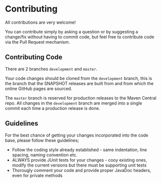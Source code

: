 # Contributing

All contributions are very welcome!

You can contribute simply by asking a question or by suggesting a change/fix without having to commit code, but feel 
free to contribute code via the Pull Request mechanism.

## Contributing Code

There are 2 branches `development` and `master`.  

Your code changes should be cloned from the `development` branch, this is the branch that the SNAPSHOT releases are built from and 
from which the online GitHub pages are sourced.

The `master` branch is reserved for production releases to the Maven Central repo. All changes in the `development` branch are 
merged into a single commit each time a production release is done.

## Guidelines

For the best chance of getting your changes incorporated into the code base, please follow these guidelines;

* Follow the coding style already established - same indentation, line spacing, naming convention etc.
* ALWAYS provide JUnit tests for your changes - cooy existing ones, modify the current versions but there must be supporting unit tests
* Thorougly comment your code and provide proper JavaDoc headers, even for private methods

